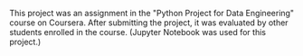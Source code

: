 This project was an assignment in the "Python Project for Data Engineering" course on Coursera. 
After submitting the project, it was evaluated by other students enrolled in the course. (Jupyter Notebook was used for this project.)

